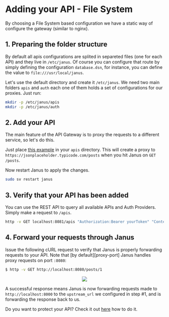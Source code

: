 # Adding your API - File System

By choosing a File System based configuration we have a static way of configure the gateway (similar to nginx).

## 1. Preparing the folder structure

By default all apis configurations are splited in separeted files (one for each API) and they live in
`/etc/janus`. Of course you can configure that route by simply defining the configuration `database.dsn`, for instance,
you can define the value to `file:///usr/local/janus`.

Let's use the default directory and create it `/etc/janus`. We need two main folders `apis` and `auth` each one of them
holds a set of configurations for our proxies. Just run:

```bash
mkdir -p /etc/janus/apis
mkdir -p /etc/janus/auth
```

## 2. Add your API

The main feature of the API Gateway is to proxy the requests to a different service, so let's do this.

Just place [this example](../../examples/apis/posts.json) in your `apis` directory.
This will create a proxy to `https://jsonplaceholder.typicode.com/posts` when you hit Janus on `GET /posts`.

Now restart Janus to apply the changes.

```bash
sudo sv restart janus
```

## 3. Verify that your API has been added

You can use the REST API to query all available APIs and Auth Providers. Simply make a request 
to `/apis`.

```bash
http -v GET localhost:8081/apis "Authorization:Bearer yourToken" "Content-Type: application/json"
```

## 4. Forward your requests through Janus

Issue the following cURL request to verify that Janus is properly forwarding
requests to your API. Note that [by default][proxy-port] Janus handles proxy
requests on port `:8080`:

```bash
$ http -v GET http://localhost:8080/posts/1
```

<p align="center">
  <a href="http://g.recordit.co/vufeMjwEfg.gif">
    <img src="http://g.recordit.co/vufeMjwEfg.gif">
  </a>
</p>


A successful response means Janus is now forwarding requests made to
`http://localhost:8000` to the `upstream_url` we configured in step #1,
and is forwarding the response back to us.

Do you want to protect your API? Check it out [here](proxy_auth_methods.md) how to do it.
